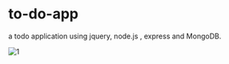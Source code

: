# to-do-app
a todo application using jquery, node.js , express and MongoDB.

![1](https://cloud.githubusercontent.com/assets/12499006/26732814/8e458694-47d6-11e7-8229-0e325b78476c.PNG)
